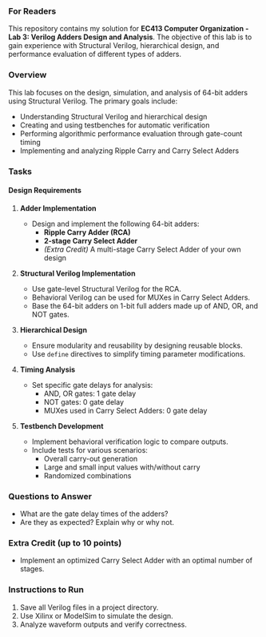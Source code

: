 ### For Readers

This repository contains my solution for **EC413 Computer Organization - Lab 3: Verilog Adders Design and Analysis**. The objective of this lab is to gain experience with Structural Verilog, hierarchical design, and performance evaluation of different types of adders.

### Overview

This lab focuses on the design, simulation, and analysis of 64-bit adders using Structural Verilog. The primary goals include:
- Understanding Structural Verilog and hierarchical design
- Creating and using testbenches for automatic verification
- Performing algorithmic performance evaluation through gate-count timing
- Implementing and analyzing Ripple Carry and Carry Select Adders

### Tasks

#### Design Requirements
1. **Adder Implementation**
   - Design and implement the following 64-bit adders:
     - **Ripple Carry Adder (RCA)**
     - **2-stage Carry Select Adder**
     - *(Extra Credit)* A multi-stage Carry Select Adder of your own design

2. **Structural Verilog Implementation**
   - Use gate-level Structural Verilog for the RCA.
   - Behavioral Verilog can be used for MUXes in Carry Select Adders.
   - Base the 64-bit adders on 1-bit full adders made up of AND, OR, and NOT gates.

3. **Hierarchical Design**
   - Ensure modularity and reusability by designing reusable blocks.
   - Use `define` directives to simplify timing parameter modifications.

4. **Timing Analysis**
   - Set specific gate delays for analysis:
     - AND, OR gates: 1 gate delay
     - NOT gates: 0 gate delay
     - MUXes used in Carry Select Adders: 0 gate delay

5. **Testbench Development**
   - Implement behavioral verification logic to compare outputs.
   - Include tests for various scenarios:
     - Overall carry-out generation
     - Large and small input values with/without carry
     - Randomized combinations

### Questions to Answer
- What are the gate delay times of the adders? 
- Are they as expected? Explain why or why not.

### Extra Credit (up to 10 points)
- Implement an optimized Carry Select Adder with an optimal number of stages.

### Instructions to Run
1. Save all Verilog files in a project directory.
2. Use Xilinx or ModelSim to simulate the design.
3. Analyze waveform outputs and verify correctness.
